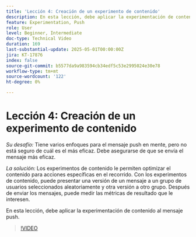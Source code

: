 ```yaml
---
title: 'Lección 4: Creación de un experimento de contenido'
description: En esta lección, debe aplicar la experimentación de contenido al mensaje push.
feature: Experimentation, Push
role: User
level: Beginner, Intermediate
doc-type: Technical Video
duration: 169
last-substantial-update: 2025-05-01T00:00:00Z
jira: KT-17876
index: false
source-git-commit: b5577da9a983594cb34edf5c53e2995024e30e78
workflow-type: tm+mt
source-wordcount: '122'
ht-degree: 0%

---
```



# Lección 4: Creación de un experimento de contenido

*Su desafío:* Tiene varios enfoques para el mensaje push en mente, pero no está seguro de cuál es el más eficaz. Debe asegurarse de que se envía el mensaje más eficaz. 

*La solución:* Los experimentos de contenido le permiten optimizar el contenido para acciones específicas en el recorrido. Con los experimentos de contenido, puede presentar una versión de un mensaje a un grupo de usuarios seleccionados aleatoriamente y otra versión a otro grupo. Después de enviar los mensajes, puede medir las métricas de resultado que le interesen.

En esta lección, debe aplicar la experimentación de contenido al mensaje push.

>[!VIDEO](https://video.tv.adobe.com/v/3457924/?learn=on&enablevpops)
